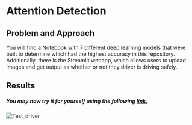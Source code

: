 # Attention Detection

## Problem and Approach
You will find a Notebook with 7 different deep learning models that were built to determine which had the highest accuracy in this repository. <br>
Additionally, there is the Streamlit webapp, which allows users to upload images and get output as whether or not they driver is driving safely.

## Results

##### You may now try it for yourself using the following [link.]( https://mostafanabilll-attention-detection-app-hzg1qx.streamlitapp.com/)
![Test_driver](https://user-images.githubusercontent.com/60539423/199037362-655e3326-d9cc-4dfd-a3b6-f75aca191434.png)






